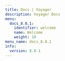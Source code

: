 ```yaml
---
title: Docs | Voyager
description: Voyager Docs
menu:
  docs_8.0.1:
    identifier: welcome
    name: Welcome
    weight: 10
menu_name: docs_8.0.1
info:
  version: 8.0.1
---
```


